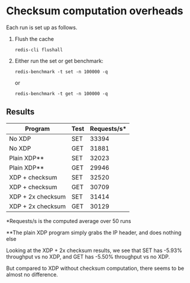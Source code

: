 # Checksum computation overheads

Each run is set up as follows.

1. Flush the cache
    ```
    redis-cli flushall
    ```

2. Either run the set or get benchmark:
    ```
    redis-benchmark -t set -n 100000 -q
    ```
    or
    ```
    redis-benchmark -t get -n 100000 -q
    ```
## Results


| Program           | Test | Requests/s* |
| ----------------- | ---- | ----------- |
| No XDP            | SET  | 33394       |
| No XDP            | GET  | 31881       |
| Plain XDP**       | SET  | 32023       |
| Plain XDP**       | GET  | 29946       |
| XDP + checksum    | SET  | 32520       |
| XDP + checksum    | GET  | 30709       |
| XDP + 2x checksum | SET  | 31414       |
| XDP + 2x checksum | GET  | 30129       |

*Requests/s is the computed average over 50 runs

**The plain XDP program simply grabs the IP header, and does nothing else

Looking at the XDP + 2x checksum results, we see that SET has -5.93% throughput vs no XDP, and GET has -5.50% throughput vs no XDP.

But compared to XDP without checksum computation, there seems to be almost no difference.
